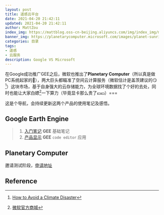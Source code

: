 ```yaml
---
layout: post
title: 遥感云平台
date: 2021-04-20 21:42:11
updated: 2021-04-20 21:42:11
author: MattZou
index_img: https://mattblog.oss-cn-beijing.aliyuncs.com/img/index_img/msandgoogle.jpg/bg
banner_img: https://planetarycomputer.microsoft.com/images/planet-sunrise-wide@1.jpg
categories: 目录
tags:
- 遥感 
- 云服务
description: Google VS Microsoft
---
```


在Google成功推广GEE之后，微软也推出了**Planetary Computer**（所以真是做PC系统起家的🤡），两大巨头都瞄准了空间云计算服务（微软估计是盖茨建议的😏[^1]）这块市场，基于自身强大的云存储能力，为全球环境数据找了个好的去处，同时也能让大家白嫖[^2]一下算力（毕竟显卡那么贵了💴💴）===

这是个导航，会持续更新这两个产品的使用笔记及感悟。

## Google Earth Engine

> 1.  [入门笔记][3] **GEE** 基础笔记
> 2.  [产品显示][4] **GEE** `code editor` 应用

## Planetary Computer
邀请测试阶段，[申请地址](https://planetarycomputer.microsoft.com/)


## Reference
[^1]:[How to Avoid a Climate Disaster](https://www.gatesnotes.com/Energy/My-new-climate-book-is-finally-here)
[^2]:[微软官方商城](https://www.microsoftstore.com.cn/)


[3]: https://mattzou.com/2019/11/30/GEE%E7%AC%94%E8%AE%B0/
[4]: https://mattzou.com/2019/11/30/GEE%E7%AC%94%E8%AE%B0-%E4%BA%A7%E5%93%81%E6%98%BE%E7%A4%BA/
